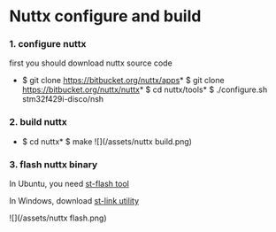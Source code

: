 # Nuttx configure and build

### 1. configure nuttx

first you should download nuttx source code

* $ git clone https://bitbucket.org/nuttx/apps* $ git clone https://bitbucket.org/nuttx/nuttx* $ cd nuttx/tools* $ ./configure.sh stm32f429i-disco/nsh

### 2. build nuttx

* $ cd nuttx* $ make ![](/assets/nuttx build.png)

### 3. flash nuttx binary

In Ubuntu, you need [st-flash tool](https://github.com/texane/stlink)

In Windows, download [st-link utility](http://www.st.com/content/st_com/en/products/embedded-software/development-tool-software/stsw-link004.html)

![](/assets/nuttx flash.png)
